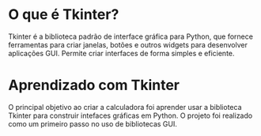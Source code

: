 # O que é Tkinter?
Tkinter é a biblioteca padrão de interface gráfica para Python, que fornece ferramentas para criar janelas, botões e outros widgets para desenvolver aplicações GUI. Permite criar interfaces de forma simples e eficiente.

# Aprendizado com Tkinter
O principal objetivo ao criar a calculadora foi aprender usar a biblioteca Tkinter para construir intefaces gráficas em Python. O projeto foi realizado como um primeiro passo no uso de bibliotecas GUI.
